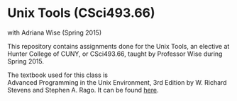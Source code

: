 # Unix Tools (CSci493.66)
with Adriana Wise (Spring 2015)

This repository contains assignments done for the Unix Tools, an elective at Hunter College of CUNY, or CSci493.66, taught by Professor Wise during Spring 2015.

The textbook used for this class is 		
Advanced Programming in the Unix Environment, 3rd Edition 
by W. Richard Stevens and Stephen A. Rago.
It can be found [here](http://www.amazon.com/Advanced-Programming-UNIX-Environment-Edition/dp/0321637739).
